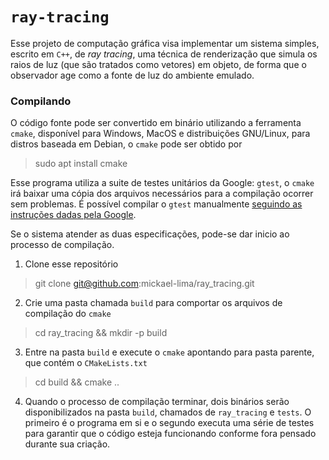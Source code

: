# `ray-tracing`  

Esse projeto de computação gráfica visa implementar um sistema simples, escrito em `C++`, de _ray tracing_, uma técnica de renderização que simula os raios de luz (que são tratados como vetores) em objeto, de forma que o observador age como a fonte de luz do ambiente emulado. 

### Compilando

O código fonte pode ser convertido em binário utilizando a ferramenta `cmake`, disponível para Windows, MacOS e distribuições GNU/Linux, para distros baseada em Debian, o `cmake` pode ser obtido por

> sudo apt install cmake

Esse programa utiliza a suite de testes unitários da Google: `gtest`, o `cmake` irá baixar uma cópia dos arquivos necessários para a compilação ocorrer sem problemas. É possível compilar o `gtest` manualmente [seguindo as instruções dadas pela Google](https://github.com/google/googletest/blob/main/googletest/README.md).

Se o sistema atender as duas especificações, pode-se dar inicio ao processo de compilação. 

1. Clone esse repositório
> git clone git@github.com:mickael-lima/ray_tracing.git

2. Crie uma pasta chamada `build` para comportar os arquivos de compilação do `cmake`
> cd ray_tracing && mkdir -p build

3. Entre na pasta `build` e execute o `cmake` apontando para pasta parente, que contém o `CMakeLists.txt`
> cd build && cmake ..

4. Quando o processo de compilação terminar, dois binários serão disponibilizados na pasta `build`, chamados de `ray_tracing` e `tests`. O primeiro é o programa em si e o segundo executa uma série de testes para garantir que o código esteja funcionando conforme fora pensado durante sua criação.
